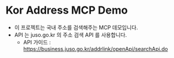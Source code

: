 # Kor Address MCP Demo
- 이 프로젝트는 국내 주소를 검색해주는 MCP 데모입니다.
- API 는 juso.go.kr 의 주소 검색 API 를 사용합니다.
  - API 가이드 : https://business.juso.go.kr/addrlink/openApi/searchApi.do